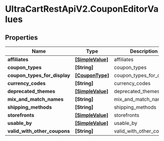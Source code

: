# UltraCartRestApiV2.CouponEditorValues

## Properties

Name | Type | Description | Notes
------------ | ------------- | ------------- | -------------
**affiliates** | [**[SimpleValue]**](SimpleValue.md) | affiliates | [optional] 
**coupon_types** | **[String]** | coupon_types | [optional] 
**coupon_types_for_display** | [**[CouponType]**](CouponType.md) | coupon_types_for_display | [optional] 
**currency_codes** | **[String]** | currency_codes | [optional] 
**deprecated_themes** | [**[SimpleValue]**](SimpleValue.md) | deprecated_themes | [optional] 
**mix_and_match_names** | **[String]** | mix_and_match_names | [optional] 
**shipping_methods** | **[String]** | shipping_methods | [optional] 
**storefronts** | [**[SimpleValue]**](SimpleValue.md) | storefronts | [optional] 
**usable_by** | [**[SimpleValue]**](SimpleValue.md) | usable_by | [optional] 
**valid_with_other_coupons** | **[String]** | valid_with_other_coupons | [optional] 


